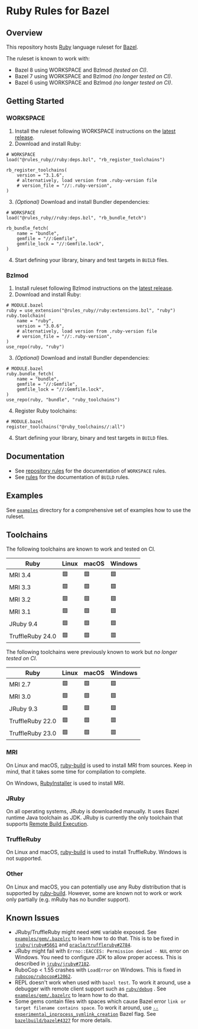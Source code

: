 # Ruby Rules for Bazel

## Overview

This repository hosts [Ruby][1] language ruleset for [Bazel][2].

The ruleset is known to work with:

- Bazel 8 using WORKSPACE and Bzlmod *(tested on CI)*.
- Bazel 7 using WORKSPACE and Bzlmod *(no longer tested on CI)*.
- Bazel 6 using WORKSPACE and Bzlmod *(no longer tested on CI)*.

## Getting Started

### WORKSPACE

1. Install the ruleset following WORKSPACE instructions on the [latest release][13].
2. Download and install Ruby:

```bazel
# WORKSPACE
load("@rules_ruby//ruby:deps.bzl", "rb_register_toolchains")

rb_register_toolchains(
    version = "3.1.6",
    # alternatively, load version from .ruby-version file
    # version_file = "//:.ruby-version",
)
```

3. *(Optional)* Download and install Bundler dependencies:

```bazel
# WORKSPACE
load("@rules_ruby//ruby:deps.bzl", "rb_bundle_fetch")

rb_bundle_fetch(
    name = "bundle",
    gemfile = "//:Gemfile",
    gemfile_lock = "//:Gemfile.lock",
)
```

4. Start defining your library, binary and test targets in `BUILD` files.

### Bzlmod

1. Install ruleset following Bzlmod instructions on the [latest release][13].
2. Download and install Ruby:

```bazel
# MODULE.bazel
ruby = use_extension("@rules_ruby//ruby:extensions.bzl", "ruby")
ruby.toolchain(
    name = "ruby",
    version = "3.0.6",
    # alternatively, load version from .ruby-version file
    # version_file = "//:.ruby-version",
)
use_repo(ruby, "ruby")
```

3. _(Optional)_ Download and install Bundler dependencies:

```bazel
# MODULE.bazel
ruby.bundle_fetch(
    name = "bundle",
    gemfile = "//:Gemfile",
    gemfile_lock = "//:Gemfile.lock",
)
use_repo(ruby, "bundle", "ruby_toolchains")
```

4. Register Ruby toolchains:

```bazel
# MODULE.bazel
register_toolchains("@ruby_toolchains//:all")
```

4. Start defining your library, binary and test targets in `BUILD` files.

## Documentation

- See [repository rules][3] for the documentation of `WORKSPACE` rules.
- See [rules][4] for the documentation of `BUILD` rules.

## Examples

See [`examples`][14] directory for a comprehensive set of examples how to use the ruleset.

## Toolchains

The following toolchains are known to work and tested on CI.

| Ruby             | Linux | macOS | Windows |
|------------------|-------|-------|---------|
| MRI 3.4          | 🟩    | 🟩    | 🟩      |
| MRI 3.3          | 🟩    | 🟩    | 🟩      |
| MRI 3.2          | 🟩    | 🟩    | 🟩      |
| MRI 3.1          | 🟩    | 🟩    | 🟩      |
| JRuby 9.4        | 🟩    | 🟩    | 🟩      |
| TruffleRuby 24.0 | 🟩    | 🟩    | 🟥      |

The following toolchains were previously known to work but *no longer tested on CI*.

| Ruby             | Linux | macOS | Windows |
|------------------|-------|-------|---------|
| MRI 2.7          | 🟩    | 🟩    | 🟩      |
| MRI 3.0          | 🟩    | 🟩    | 🟩      |
| JRuby 9.3        | 🟩    | 🟩    | 🟩      |
| TruffleRuby 22.0 | 🟩    | 🟩    | 🟥      |
| TruffleRuby 23.0 | 🟩    | 🟩    | 🟥      |

### MRI

On Linux and macOS, [ruby-build][5] is used to install MRI from sources.
Keep in mind, that it takes some time for compilation to complete.

On Windows, [RubyInstaller][6] is used to install MRI.

### JRuby

On all operating systems, JRuby is downloaded manually.
It uses Bazel runtime Java toolchain as JDK.
JRuby is currently the only toolchain that supports [Remote Build Execution][15].

### TruffleRuby

On Linux and macOS, [ruby-build][5] is used to install TruffleRuby.
Windows is not supported.

### Other

On Linux and macOS, you can potentially use any Ruby distribution that is supported by [ruby-build][5].
However, some are known not to work or work only partially (e.g. mRuby has no bundler support).

## Known Issues

* JRuby/TruffleRuby might need `HOME` variable exposed.
  See [`examples/gem/.bazelrc`][7] to learn how to do that.
  This is to be fixed in [`jruby/jruby#5661`][9] and [`oracle/truffleruby#2784`][10].
* JRuby might fail with `Errno::EACCES: Permission denied - NUL` error on Windows.
  You need to configure JDK to allow proper access.
  This is described in [`jruby/jruby#7182`][11].
* RuboCop < 1.55 crashes with `LoadError` on Windows.
  This is fixed in [`rubocop/rubocop#12062`][12].
* REPL doesn't work when used with `bazel test`.
  To work it around, use a debugger with remote client support such as [`ruby/debug`][8] .
  See [`examples/gem/.bazelrc`][7] to learn how to do that.
* Some gems contain files with spaces which cause Bazel error `link or target filename contains space`.
  To work it around, use [`--experimental_inprocess_symlink_creation`][16] Bazel flag.
  See [`bazelbuild/bazel#4327`][17] for more details.


[1]: https://www.ruby-lang.org
[2]: https://bazel.build
[3]: docs/repository_rules.md
[4]: docs/rules.md
[5]: https://github.com/rbenv/ruby-build
[6]: https://rubyinstaller.org
[7]: examples/gem/.bazelrc
[8]: https://github.com/ruby/debug
[9]: https://github.com/jruby/jruby/issues/5661
[10]: https://github.com/oracle/truffleruby/issues/2784
[11]: https://github.com/jruby/jruby/issues/7182#issuecomment-1112953015
[12]: https://github.com/rubocop/rubocop/pull/12062
[13]: https://github.com/bazel-contrib/rules_ruby/releases/tag/v0.3.0
[14]: examples/
[15]: https://bazel.build/remote/rbe
[16]: https://bazel.build/reference/command-line-reference#flag--experimental_inprocess_symlink_creation
[17]: https://github.com/bazelbuild/bazel/issues/4327
